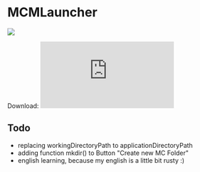 # MCMLauncher

![](https://github.com/dennis6981/Minecraft-Multi-Launcher/raw/master/MCMLauncher.png)

Download: ![MCMLauncher.jar v1.0](https://github.com/downloads/dennis6981/Minecraft-Multi-Launcher/MCMLauncher.jar)

## Todo

 * replacing workingDirectoryPath to applicationDirectoryPath
 * adding function mkdir() to Button "Create new MC Folder"
 * english learning, because my english is a little bit rusty :)
